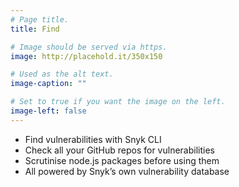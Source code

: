 ```yaml
---
# Page title.
title: Find

# Image should be served via https.
image: http://placehold.it/350x150

# Used as the alt text.
image-caption: ""

# Set to true if you want the image on the left.
image-left: false
---
```


* Find vulnerabilities with Snyk CLI
* Check all your GitHub repos for vulnerabilities
* Scrutinise node.js packages before using them
* All powered by Snyk’s own vulnerability database
